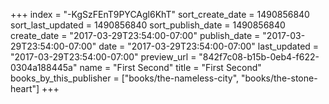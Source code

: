 +++
index = "-KgSzFEnT9PYCAgl6KhT"
sort_create_date = 1490856840
sort_last_updated = 1490856840
sort_publish_date = 1490856840
create_date = "2017-03-29T23:54:00-07:00"
publish_date = "2017-03-29T23:54:00-07:00"
date = "2017-03-29T23:54:00-07:00"
last_updated = "2017-03-29T23:54:00-07:00"
preview_url = "842f7c08-b15b-0eb4-f622-0304a188445a"
name = "First Second"
title = "First Second"
books_by_this_publisher = ["books/the-nameless-city", "books/the-stone-heart"]
+++
